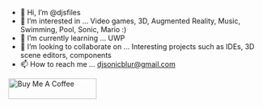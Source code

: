 - 👋 Hi, I’m @djsfiles
- 👀 I’m interested in ...
Video games, 3D, Augmented Reality, Music, Swimming, Pool, Sonic, Mario :)
- 🌱 I’m currently learning ...
UWP
- 💞️ I’m looking to collaborate on ...
Interesting projects such as IDEs, 3D scene editors, components
- 📫 How to reach me ...
djsonicblur@gmail.com

<!---
djsfiles/djsfiles is a ✨ special ✨ repository because its `README.md` (this file) appears on your GitHub profile.
You can click the Preview link to take a look at your changes.
--->
<a href="https://www.buymeacoffee.com/dj2000" target="_blank"><img src="https://cdn.buymeacoffee.com/buttons/default-orange.png" alt="Buy Me A Coffee" height="41" width="174"></a>

